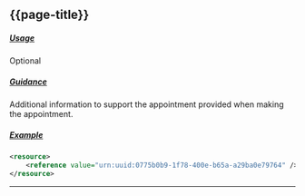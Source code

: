## {{page-title}}

<h5><ins>Usage</ins></h5>

<span class="mro-circle optional" title="Optional"></span> Optional


<h5><ins>Guidance</ins></h5>

Additional information to support the appointment provided when making the appointment.

<h5><ins>Example</ins></h5>

```xml
<resource>
    <reference value="urn:uuid:0775b0b9-1f78-400e-b65a-a29ba0e79764" />
</resource>
```



---
